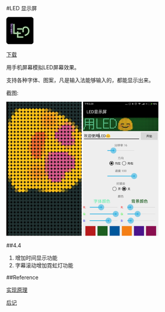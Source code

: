 #LED 显示屏

![image](./img/LED显示屏.png)

<a class="download-btn" href="http://d.apptor.me/LEDScreen/4.5.1/LEDScreen-source-v4.5.1-build51_451_jiagu_sign.apk"><i class="fa fa-android"></i> 下载</a>

用手机屏幕模拟LED屏幕效果。

支持各种字体、图案，凡是输入法能够输入的，都能显示出来。

截图:

<img src="./img/led1.jpg" width="200px" height="auto"/>
<img src="./img/led2.jpg" width="200px" height="auto"/>

##4.4
1. 增加时间显示功能
2. 字幕滚动增加霓虹灯功能

##Reference

[实现原理](../articles/android/Android读取文字的像素矩阵.md)

[后记](../articles/android/LED显示屏后记.md)
